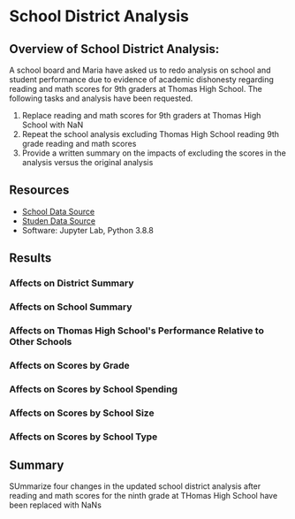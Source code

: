 # School District Analysis

## Overview of School District Analysis:

A school board and Maria have asked us to redo analysis on school and student performance due to evidence of academic dishonesty regarding reading and math scores for 9th graders at Thomas High School.  The following tasks and analysis have been requested.

1. Replace reading and math scores for 9th graders at Thomas High School with NaN
2. Repeat the school analysis excluding Thomas High School reading 9th grade reading and math scores
3. Provide a written summary on the impacts of excluding the scores in the analysis versus the original analysis

## Resources
- [School Data Source](https://github.com/sbretag/School_District_Analysis/blob/main/Resources/schools_complete.csv)
- [Studen Data Source](https://github.com/sbretag/School_District_Analysis/blob/main/Resources/students_complete.csv)
- Software: Jupyter Lab, Python 3.8.8

## Results

### Affects on District Summary


### Affects on School Summary


### Affects on Thomas High School's Performance Relative to Other Schools


### Affects on Scores by Grade


### Affects on Scores by School Spending

### Affects on Scores by School Size

### Affects on Scores by School Type


## Summary

SUmmarize four changes in the updated school district analysis after reading and math scores for the ninth grade at THomas High School have been replaced with NaNs
